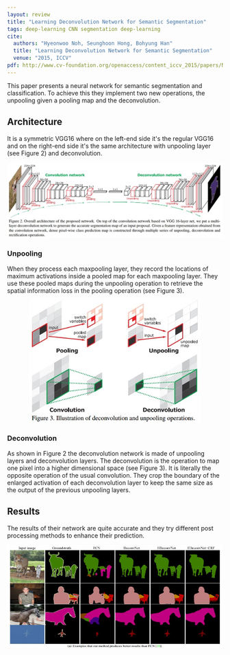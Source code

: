 ```yaml
---
layout: review
title: "Learning Deconvolution Network for Semantic Segmentation"
tags: deep-learning CNN segmentation deep-learning
cite:
  authors: "Hyeonwoo Noh, Seunghoon Hong, Bohyung Han"
  title: "Learning Deconvolution Network for Semantic Segmentation"
  venue: "2015, ICCV"
pdf: http://www.cv-foundation.org/openaccess/content_iccv_2015/papers/Noh_Learning_Deconvolution_Network_ICCV_2015_paper.pdf
---
```


This paper presents a neural network for semantic segmentation and classification. To achieve this they implement two new operations, the unpooling given a pooling map and the deconvolution.

## Architecture

It is a symmetric VGG16 where on the left-end side it's the regular VGG16 and on the right-end side it's the same architecture with unpooling layer (see Figure 2) and deconvolution.

![](/article/images/deconv/architecture.jpg)


### Unpooling

When they process each maxpooling layer, they record the locations of maximum activations inside a pooled map for each maxpooling layer. They use these pooled maps during the unpooling operation to retrieve the spatial information loss in the pooling operation (see Figure 3).

<div style="text-align:center">

<img src="/article/images/deconv/maxpooling.jpg" />

</div>

### Deconvolution

As shown in Figure 2 the deconvolution network is made of unpooling layers and deconvolution layers. The deconvolution is the operation to map one pixel into a higher dimensional space (see Figure 3). It is literally the opposite operation of the usual convolution. They crop the boundary of the enlarged activation of each deconvolution layer to keep the same size as the output of the previous unpooling layers.

## Results

The results of their network are quite accurate and they try different post processing methods to enhance their prediction.

![](/article/images/deconv/results.jpg)
